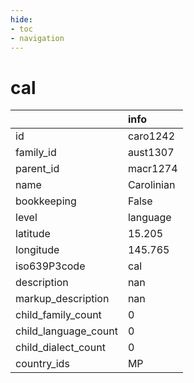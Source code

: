 ```yaml
---
hide:
- toc
- navigation
---
```

# cal
|                      | info       |
|:---------------------|:-----------|
| id                   | caro1242   |
| family_id            | aust1307   |
| parent_id            | macr1274   |
| name                 | Carolinian |
| bookkeeping          | False      |
| level                | language   |
| latitude             | 15.205     |
| longitude            | 145.765    |
| iso639P3code         | cal        |
| description          | nan        |
| markup_description   | nan        |
| child_family_count   | 0          |
| child_language_count | 0          |
| child_dialect_count  | 0          |
| country_ids          | MP         |